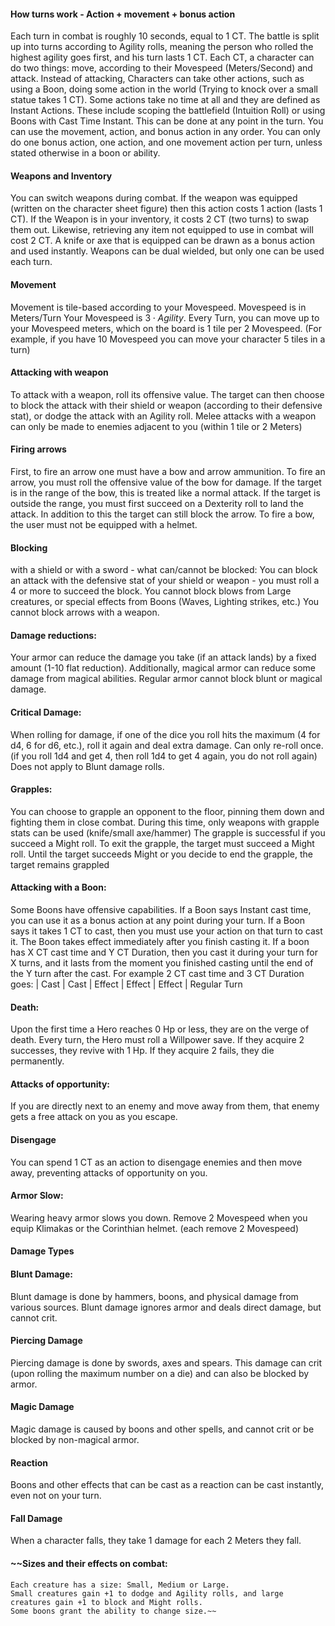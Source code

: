 #### How turns work - Action + movement + bonus action
Each turn in combat is roughly 10 seconds, equal to 1 CT.
The battle is split up into turns according to Agility rolls, meaning the person who rolled the highest agility goes first, and his turn lasts 1 CT.
Each CT, a character can do two things: move, according to their Movespeed (Meters/Second) and attack.
Instead of attacking, Characters can take other actions, such as using a Boon, doing some action in the world (Trying to knock over a small statue takes 1 CT).
Some actions take no time at all and they are defined as Instant Actions.
These include scoping the battlefield (Intuition Roll) or using Boons with Cast Time Instant. 
This can be done at any point in the turn.
You can use the movement, action, and bonus action in any order.
You can only do one bonus action, one action, and one movement action per turn, unless stated otherwise in a boon or ability.

#### Weapons and Inventory
You can switch weapons during combat.
If the weapon was equipped (written on the character sheet figure) then this action costs 1 action (lasts 1 CT).
If the Weapon is in your inventory, it costs 2 CT (two turns) to swap them out.
Likewise, retrieving any item not equipped to use in combat will cost 2 CT.
A knife or axe that is equipped can be drawn as a bonus action and used instantly.
Weapons can be dual wielded, but only one can be used each turn.
#### Movement
Movement is tile-based according to your Movespeed.
Movespeed is in Meters/Turn
Your Movespeed is $3 \cdot Agility$.
Every Turn, you can move up to your Movespeed meters, which on the board is 1 tile per 2 Movespeed.
(For example, if you have 10 Movespeed you can move your character 5 tiles in a turn)

#### Attacking with weapon
To attack with a weapon, roll its offensive value.
The target can then choose to block the attack with their shield or weapon (according to their defensive stat), or dodge the attack with an Agility roll.
Melee attacks with a weapon can only be made to enemies adjacent to you (within 1 tile or 2 Meters)

#### Firing arrows
First, to fire an arrow one must have a bow and arrow ammunition.
To fire an arrow, you must roll the offensive value of the bow for damage.
If the target is in the range of the bow, this is treated like a normal attack.
If the target is outside the range, you must first succeed on a Dexterity roll to land the attack.
In addition to this the target can still block the arrow.
To fire a bow, the user must not be equipped with a helmet.

#### Blocking
with a shield or with a sword - what can/cannot be blocked:
You can block an attack with the defensive stat of your shield or weapon - you must roll a 4 or more to succeed the block.
You cannot block blows from Large creatures, or special effects from Boons (Waves, Lighting strikes, etc.)
You cannot block arrows with a weapon.

#### Damage reductions:
Your armor can reduce the damage you take (if an attack lands) by a fixed amount (1-10 flat reduction).
Additionally, magical armor can reduce some damage from magical abilities.
Regular armor cannot block blunt or magical damage.

#### Critical Damage:
When rolling for damage, if one of the dice you roll hits the maximum (4 for d4, 6 for d6, etc.), roll it again and deal extra damage.
Can only re-roll once. (if you roll 1d4 and get 4, then roll 1d4 to get 4 again, you do not roll again)
Does not apply to Blunt damage rolls.

#### Grapples:
You can choose to grapple an opponent to the floor, pinning them down and fighting them in close combat.
During this time, only weapons with grapple stats can be used (knife/small axe/hammer)
The grapple is successful if you succeed a Might roll.
To exit the grapple, the target must succeed a Might roll.
Until the target succeeds Might or you decide to end the grapple, the target remains grappled

#### Attacking with a Boon:
Some Boons have offensive capabilities. 
If a Boon says Instant cast time, you can use it as a bonus action at any point during your turn.
If a Boon says it takes 1 CT to cast, then you must use your action on that turn to cast it. The Boon takes effect immediately after you finish casting it.
If a boon has X CT cast time and Y CT Duration, then you cast it during your turn for X turns, and it lasts from the moment you finished casting until the end of the Y turn after the cast.
For example 2 CT cast time and 3 CT Duration goes:
| Cast | Cast | Effect | Effect | Effect | Regular Turn

#### Death:
Upon the first time a Hero reaches 0 Hp or less, they are on the verge of death.
Every turn, the Hero must roll a Willpower save.
If they acquire 2 successes, they revive with 1 Hp.
If they acquire 2 fails, they die permanently.

#### Attacks of opportunity:
If you are directly next to an enemy and move away from them, that enemy gets a free attack on you as you escape.

#### Disengage
You can spend 1 CT as an action to disengage enemies and then move away, preventing attacks of opportunity on you.

#### Armor Slow:
Wearing heavy armor slows you down. 
Remove 2 Movespeed when you equip Klimakas or the Corinthian helmet. (each remove 2 Movespeed)

#### Damage Types
#### Blunt Damage:
Blunt damage is done by hammers, boons, and physical damage from various sources.
Blunt damage ignores armor and deals direct damage, but cannot crit.

#### Piercing Damage
Piercing damage is done by swords, axes and spears.
This damage can crit (upon rolling the maximum number on a die) and can also be blocked by armor.

#### Magic Damage
Magic damage is caused by boons and other spells, and cannot crit or be blocked by non-magical armor.

#### Reaction
Boons and other effects that can be cast as a reaction can be cast instantly, even not on your turn.

#### Fall Damage
When a character falls, they take 1 damage for each 2 Meters they fall.

#### ~~Sizes and their effects on combat:
	Each creature has a size: Small, Medium or Large.
	Small creatures gain +1 to dodge and Agility rolls, and large creatures gain +1 to block and Might rolls.
	Some boons grant the ability to change size.~~